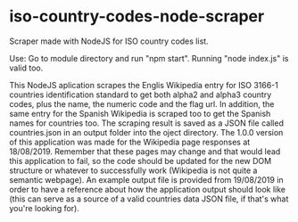 # iso-country-codes-node-scraper
Scraper made with NodeJS for ISO country codes list.

Use: Go to module directory and run "npm start".
Running "node index.js" is valid too.

This NodeJS aplication scrapes the Englis Wikipedia entry for ISO 3166-1 countries identification standard to get both alpha2 and alpha3 country codes, plus the name, the numeric code and the flag url. In addition, the same entry for the Spanish Wikipedia is scraped too to get the Spanish names for countries too. The scraping result is saved as a JSON file called countries.json in an output folder into the oject directory.
The 1.0.0 version of this application was made for the Wikipedia page responses at 18/08/2019. Remember that these pages may change and that would lead this application to fail, so the code should be updated for the new DOM structure or whatever to successfully work (Wikipedia is not quite a semantic webpage).
An example output file is provided from 19/08/2019 in order to have a reference about how the application output should look like (this can serve as a source of a valid countries data JSON file, if that's what you're looking for).

